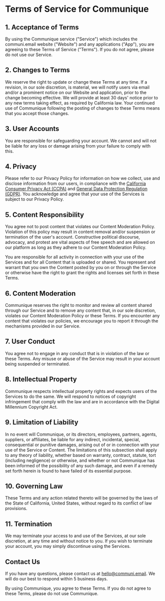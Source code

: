 # Terms of Service for Communique

## 1. Acceptance of Terms

By using the Communique service ("Service") which includes the communi.email website ("Website") and any applications ("App"), you are agreeing to these Terms of Service ("Terms"). If you do not agree, please do not use our Service.

## 2. Changes to Terms

We reserve the right to update or change these Terms at any time. If a revision, in our sole discretion, is material, we will notify users via email and/or a prominent notice on our Website and application, prior to the change becoming effective. We will provide at least 30 days' notice prior to any new terms taking effect, as required by California law. Your continued use of Communique following the posting of changes to these Terms means that you accept those changes.

## 3. User Accounts

You are responsible for safeguarding your account. We cannot and will not be liable for any loss or damage arising from your failure to comply with this.

## 4. Privacy

Please refer to our Privacy Policy for information on how we collect, use and disclose information from our users, in compliance with the [California Consumer Privacy Act (CCPA)](https://oag.ca.gov/privacy/ccpa) and [General Data Protection Regulation (GDPR)](https://gdpr.eu/what-is-gdpr/). You acknowledge and agree that your use of the Services is subject to our Privacy Policy.

## 5. Content Responsibility

You agree not to post content that violates our Content Moderation Policy. Violation of this policy may result in content removal and/or suspension or termination of the user's account. Constructive political discourse, advocacy, and protest are vital aspects of free speech and are allowed on our platform as long as they adhere to our Content Moderation Policy.

You are responsible for all activity in connection with your use of the Services and for all Content that is uploaded or shared. You represent and warrant that you own the Content posted by you on or through the Service or otherwise have the right to grant the rights and licenses set forth in these Terms.

## 6. Content Moderation

Communique reserves the right to monitor and review all content shared through our Service and to remove any content that, in our sole discretion, violates our Content Moderation Policy or these Terms. If you encounter any content that violates our policies, we encourage you to report it through the mechanisms provided in our Service.

## 7. User Conduct

You agree not to engage in any conduct that is in violation of the law or these Terms. Any misuse or abuse of the Service may result in your account being suspended or terminated.

## 8. Intellectual Property

Communique respects intellectual property rights and expects users of the Services to do the same. We will respond to notices of copyright infringement that comply with the law and are in accordance with the Digital Millennium Copyright Act.

## 9. Limitation of Liability

In no event will Communique, or its directors, employees, partners, agents, suppliers, or affiliates, be liable for any indirect, incidental, special, consequential or punitive damages, arising out of or in connection with your use of the Service or Content. The limitations of this subsection shall apply to any theory of liability, whether based on warranty, contract, statute, tort (including negligence) or otherwise, and whether or not Communique has been informed of the possibility of any such damage, and even if a remedy set forth herein is found to have failed of its essential purpose.

## 10. Governing Law

These Terms and any action related thereto will be governed by the laws of the State of California, United States, without regard to its conflict of law provisions.

## 11. Termination

We may terminate your access to and use of the Services, at our sole discretion, at any time and without notice to you. If you wish to terminate your account, you may simply discontinue using the Services.

## Contact Us

If you have any questions, please contact us at [hello@communi.email](mailto:hello@communi.email). We will do our best to respond within 5 business days.

By using Communique, you agree to these Terms. If you do not agree to these Terms, please do not use Communique.
